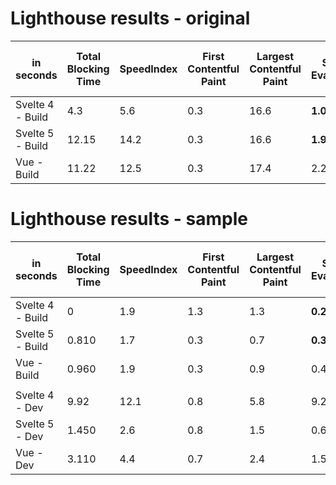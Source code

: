 # Lighthouse results - original

| in seconds       | Total Blocking Time | SpeedIndex | First Contentful Paint | Largest Contentful Paint | Script Evaluation | Parse HTML & CSS |
|------------------|---------------------|------------|------------------------|--------------------------|-------------------|-----------------|
| Svelte 4 - Build | 4.3                 | 5.6        | 0.3                    | 16.6                     | **1.025**         | **1.516**       |
| Svelte 5 - Build | 12.15               | 14.2       | 0.3                    | 16.6                     | **1.942**         | **8.163**       |
| Vue - Build      | 11.22               | 12.5       | 0.3                    | 17.4                     | 2.247             | 7.050           |

# Lighthouse results - sample

| in seconds       | Total Blocking Time | SpeedIndex | First Contentful Paint | Largest Contentful Paint | Script Evaluation | Parse HTML & CSS |
|------------------|---------------------|------------|------------------------|--------------------------|-------------------|------------------|
| Svelte 4 - Build | 0                   | 1.9        | 1.3                    | 1.3                      | **0.208**         | 0.004            |
| Svelte 5 - Build | 0.810               | 1.7        | 0.3                    | 0.7                      | **0.358**         | 0.004            |
| Vue - Build      | 0.960               | 1.9        | 0.3                    | 0.9                      | 0.487             | 0.003            |
|                  |                     |            |                        |                          |                   |                  |
| Svelte 4 - Dev   | 9.92                | 12.1       | 0.8                    | 5.8                      | 9.242             |                  |
| Svelte 5 - Dev   | 1.450               | 2.6        | 0.8                    | 1.5                      | 0.644             |                  |
| Vue - Dev        | 3.110               | 4.4        | 0.7                    | 2.4                      | 1.528             |                  |


